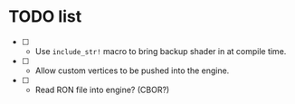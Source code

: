 # TODO list

* [ ] - Use `include_str!` macro to bring backup shader in at compile time.
* [ ] - Allow custom vertices to be pushed into the engine.
* [ ] - Read RON file into engine? (CBOR?)
